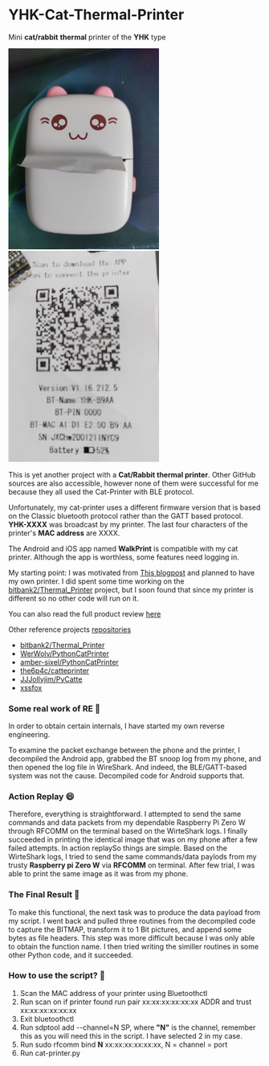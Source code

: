 # YHK-Cat-Thermal-Printer

Mini **cat/rabbit** **thermal** printer of the **YHK** type

<img src="https://raw.githubusercontent.com/abhigkar/YHK-Cat-Thermal-Printer/main/images/Cat-printer.jpeg"  width="300">
<img src="https://raw.githubusercontent.com/abhigkar/YHK-Cat-Thermal-Printer/main/images/default-test-print.png"  width="300">

This is yet another project with a **Cat/Rabbit thermal printer**. Other GitHub sources are also accessible, however none of them were successful for me because they all used the Cat-Printer with BLE protocol.

Unfortunately, my cat-printer uses a different firmware version that is based on the Classic bluetooth protocol rather than the GATT based protocol. **YHK-XXXX** was broadcast by my printer. The last four characters of the printer's **MAC address** are XXXX.

The Android and iOS app named **WalkPrint** is compatible with my cat printer. Although the app is worthless, some features need logging in.

My starting point: I was motivated from [This blogpost](https://werwolv.net/blog/cat_printerhttps:/) and planned to have my own printer. I did spent some time working on the [bitbank2/Thermal_Printer](https://github.com/bitbank2/Thermal_Printer) project, but I soon found that since my printer is different so no other code will run on it.

You can also read the full product review [here](https://hackspace.raspberrypi.com/articles/bluetooth-cat-thermal-printer-review)

Other reference projects [repositories](https://github.com/JJJollyjim/catprinter)

* [bitbank2/Thermal_Printer](https://github.com/bitbank2/Thermal_Printer)
* [WerWolv/PythonCatPrinter](https://github.com/WerWolv/PythonCatPrinter)
* [amber-sixel/PythonCatPrinter](https://github.com/amber-sixel/PythonCatPrinter)
* [the6p4c/catteprinter](https://github.com/the6p4c/catteprinter)
* [JJJollyjim/PyCatte](https://github.com/JJJollyjim/PyCatte)
* [xssfox](https://gist.github.com/xssfox/b911e0781a763d258d21262c5fdd2dec)

### Some real work of RE 🚀️

In order to obtain certain internals, I have started my own reverse engineering.

To examine the packet exchange between the phone and the printer, I decompiled the Android app, grabbed the BT snoop log from my phone, and then opened the log file in WireShark. And indeed, the BLE/GATT-based system was not the cause. Decompiled code for Android supports that.

### Action Replay 😄

Therefore, everything is straightforward. I attempted to send the same commands and data packets from my dependable Raspberry Pi Zero W through RFCOMM on the terminal based on the WirteShark logs. I finally succeeded in printing the identical image that was on my phone after a few failed attempts. In action replaySo things are simple. Based on the WirteShark logs, I tried to send the same commands/data paylods from my trusty **Raspberry pi Zero W** via **RFCOMM** on terminal. After few trial, I was able to print the same image as it was from my phone.

### The Final Result 👀️

To make this functional, the next task was to produce the data payload from my script. I went back and pulled three routines from the decompiled code to capture the BITMAP, transform it to 1 Bit pictures, and append some bytes as file headers. This step was more difficult because I was only able to obtain the function name. I then tried writing the similler routines in some other Python code, and it succeeded.

### How to use the script? 🎉️

1. Scan the MAC address of your printer using Bluetoothctl
2. Run scan on if printer found run pair xx:xx:xx:xx:xx:xx ADDR and trust xx:xx:xx:xx:xx:xx
3. Exit bluetoothctl
4. Run sdptool add --channel=N SP, where **"N"** is the channel, remember this as you will need this in the script. I have selected 2 in my case.
5. Run sudo rfcomm bind **N** xx:xx:xx:xx:xx:xx, N  = channel = port
6. Run cat-printer.py
